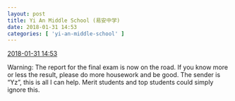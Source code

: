 ```yaml
---
layout: post
title: Yi An Middle School (易安中学)
date: 2018-01-31 14:53
categories: [ 'yi-an-middle-school' ]
---
```


<div class="weibo-info">
  <a href="https://weibo.com/6074218720/G0WVXe6Jm">2018-01-31 14:53</a>
</div>

Warning: The report for the final exam is now on the road. If you know more or less the result, please do more housework and be good. The sender is “Yz”, this is all I can help. Merit students and top students could simply ignore this.
